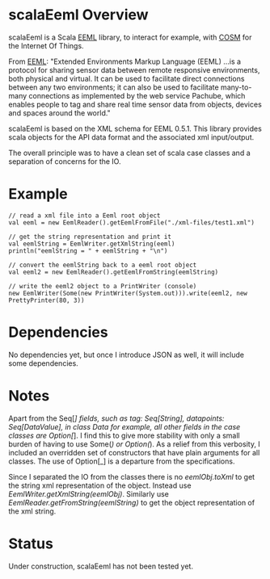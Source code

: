 # scalaEeml Overview

scalaEeml is a Scala [EEML](http://www.eeml.org) library, to interact
for example, with [COSM](https://cosm.com/) for the Internet Of Things.

From [EEML](http://www.eeml.org): "Extended Environments Markup Language (EEML)
 ...is a protocol for sharing sensor data between remote responsive environments,
 both physical and virtual. It can be used to facilitate direct connections
 between any two environments; it can also be used to facilitate many-to-many
 connections as implemented by the web service Pachube, which enables people
 to tag and share real time sensor data from objects, devices and spaces around the world."

scalaEeml is based on the XML schema for EEML 0.5.1. This library provides scala objects for the API
data format and the associated xml input/output.

The overall principle was to have a clean set of scala case classes and a separation of concerns for the IO.


# Example

    // read a xml file into a Eeml root object
    val eeml = new EemlReader().getEemlFromFile("./xml-files/test1.xml")

    // get the string representation and print it
    val eemlString = EemlWriter.getXmlString(eeml)
    println("eemlString = " + eemlString + "\n")

    // convert the eemlString back to a eeml root object
    val eeml2 = new EemlReader().getEemlFromString(eemlString)

    // write the eeml2 object to a PrintWriter (console)
    new EemlWriter(Some(new PrintWriter(System.out))).write(eeml2, new PrettyPrinter(80, 3))

# Dependencies

No dependencies yet, but once I introduce JSON as well, it will include some dependencies.

# Notes

Apart from the Seq[_] fields, such as tag: Seq[String], datapoints: Seq[DataValue], in class Data for example,
all other fields in the case classes are Option[_]. I find this to give more stability with only a small burden
of having to use Some(_) or Option(_). As a relief from this verbosity, I included an overridden set of constructors
that have plain arguments for all classes. The use of Option[_] is a departure from the specifications.

Since I separated the IO from the classes there is no *eemlObj.toXml* to get the string xml representation
of the object. Instead use *EemlWriter.getXmlString(eemlObj)*.
Similarly use *EemlReader.getFromString(eemlString)* to get the object representation of the xml string.

# Status

Under construction, scalaEeml has not been tested yet.

